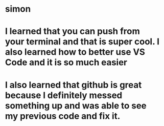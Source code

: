# simon

# I learned that you can push from your terminal and that is super cool. I also learned how to better use VS Code and it is so much easier
# I also learned that github is great because I definitely messed something up and was able to see my previous code and fix it. 